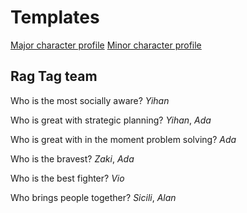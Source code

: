 # Templates

[Major character profile](template_major.md)
[Minor character profile](template_minor.md)

## Rag Tag team

Who is the most socially aware? *Yihan*

Who is great with strategic planning? *Yihan*, *Ada*

Who is great with in the moment problem solving? *Ada*

Who is the bravest? *Zaki*, *Ada*

Who is the best fighter? *Vio*

Who brings people together? *Sicili*, *Alan*